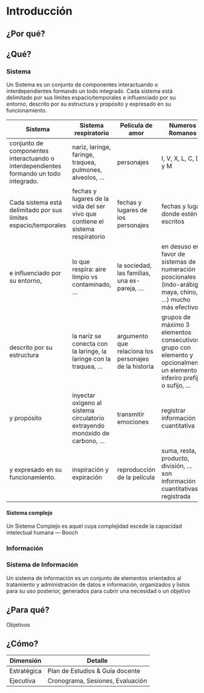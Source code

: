 # Introducción

## ¿Por qué?


## ¿Qué?

### Sistema

Un Sistema es un conjunto de componentes interactuando o interdependientes formando un todo integrado. Cada sistema está delimitado por sus límites espacio/temporales e influenciado por su entorno, descrito por su estructura y propósito y expresado en su funcionamiento.



|Sistema|Sistema respiratorio|Película de amor|Numeros Romanos|Semaforo
|-|-|-|-|-
|conjunto de componentes interactuando o interdependientes formando un todo integrado.|nariz, laringe, faringe, traquea, pulmones, alveolos, …​|personajes|I, V, X, L, C, D y M|Rojo, verde y amarillo
|Cada sistema está delimitado por sus límites espacio/temporales|fechas y lugares de la vida del ser vivo que contiene el sistema respiratorio|fechas y lugares de los personajes|fechas y lugar donde estén escritos|fechas y lugar de la instalación del semáforo
|e influenciado por su entorno,|lo que respira: aire limpio vs contaminado, …​|la sociedad, las familias, una ex-pareja, …​|en desuso en favor de sistemas de numeración poscionales (indo-arábigo, maya, chino, …​) mucho más efectivos|fuente de energía, climatología, vándalos, artistas, …​
|descrito por su estructura|la nariz se conecta con la laringe, la laringe con la traquea, …​|argumento que relaciona los personajes de la historia|grupos de máximo 3 elementos consecutivos, grupo con elemento y opcionalmente un elemento inferiro prefijo o sufijo, …​|de rojo a verde, de verda a amarillo y de amarillo a verdo y/o rojo, …​
|y propósito|inyectar oxigeno al sistema circulatorio extrayendo monóxido de carbono, …​|transmitir emociones|registrar información cuantitativa|controlar el tráfico
|y expresado en su funcionamiento.|inspiración y expiración|reproducción de la película|suma, resta, producto, división, …​ son información cuantitativas registrada|luces con alimentación electrica

#### Sistema complejo

Un Sistema Complejo es aquel cuya complejidad excede la capacidad intelectual humana — Booch

### Información

### Sistema de Información

Un sistema de información es un conjunto de elementos orientados al tratamiento y administración de datos e información, organizados y listos para su uso posterior, generados para cubrir una necesidad o un objetivo

## ¿Para qué?
Objetivos

## ¿Cómo?

|Dimensión|Detalle
|-|-
|Estratégica|Plan de Estudios & Guía docente
|Ejecutiva|Cronograma, Sesiones, Evaluación